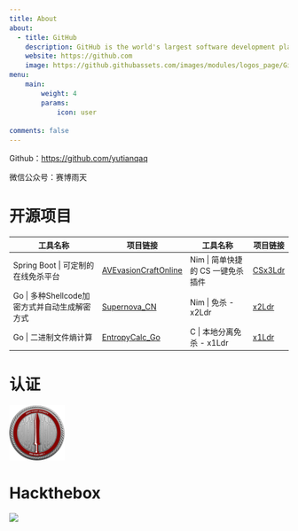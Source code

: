 ```yaml
---
title: About
about:
  - title: GitHub
    description: GitHub is the world's largest software development platform.
    website: https://github.com
    image: https://github.githubassets.com/images/modules/logos_page/GitHub-Mark.png
menu:
    main: 
        weight: 4
        params:
            icon: user

comments: false
---
```


Github：https://github.com/yutianqaq

微信公众号：赛博雨天

# 开源项目
| 工具名称                                      | 项目链接                                        | 工具名称                                      | 项目链接                                        | 
| ------------------------------------------ | -------------------------------------------- | -------------------------------------------- | -------------------------------------------- |
| Spring Boot \| 可定制的在线免杀平台               | [AVEvasionCraftOnline](https://github.com/yutianqaq/AVEvasionCraftOnline) | Nim \| 简单快捷的 CS 一键免杀插件                   | [CSx3Ldr](https://github.com/yutianqaq/CSx3Ldr)      |
| Go \| 多种Shellcode加密方式并自动生成解密方式      | [Supernova_CN](https://github.com/yutianqaq/Supernova_CN) | Nim \| 免杀 - x2Ldr                              | [x2Ldr](https://github.com/yutianqaq/x2Ldr)         |
| Go \| 二进制文件熵计算                               | [EntropyCalc_Go](https://github.com/yutianqaq/EntropyCalc_Go) | C \| 本地分离免杀 - x1Ldr                         | [x1Ldr](https://github.com/yutianqaq/x1Ldr)         |   



# 认证

<a style="display: inline;" href="https://api.eu.badgr.io/public/assertions/bVOCm2Z1QlKO3GhyDahfng"><img style="display: inline;" src="crto.png" alt="CRTO" width="100" height="100" /></a>



# Hackthebox
<p><a href="https://app.hackthebox.com/profile/244079" target="_blank" rel="noopener"><img src="http://www.hackthebox.eu/badge/image/244079"></a></p>